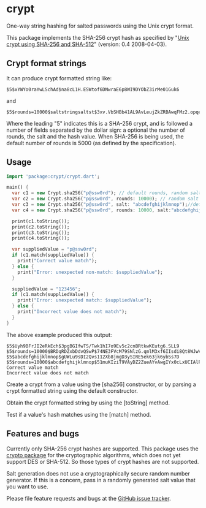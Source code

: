 # crypt

One-way string hashing for salted passwords using the Unix crypt format.

This package implements the SHA-256 crypt hash as specified by "[Unix
crypt using SHA-256 and SHA-512][crypt-sha2]" (version: 0.4
2008-04-03).

## Crypt format strings

It can produce crypt formatted string like:

    $5$xYWYo0raYwLSchAd$na8cL1H.ESWtof6DNwraE6p8WI9DYObZ3irMe01Guk6

and

    $5$rounds=10000$saltstringsaltst$3xv.VbSHBb41AL9AvLeujZkZRBAwqFMz2.opqey6IcA

Where the leading "$5$" indicates this is a SHA-256 crypt, and is
followed a number of fields separated by the dollar sign: a optional
the number of rounds, the salt and the hash value. When SHA-256 is
being used, the default number of rounds is 5000 (as defined by the
specification).

## Usage

```dart
import 'package:crypt/crypt.dart';

main() {
  var c1 = new Crypt.sha256("p@ssw0rd"); // default rounds, random salt
  var c2 = new Crypt.sha256("p@ssw0rd", rounds: 10000); // random salt
  var c3 = new Crypt.sha256("p@ssw0rd", salt: "abcdefghijklmnop");//default rounds
  var c4 = new Crypt.sha256("p@ssw0rd", rounds: 10000, salt:"abcdefghijklmnop");

  print(c1.toString());
  print(c2.toString());
  print(c3.toString());
  print(c4.toString());

  var suppliedValue = "p@ssw0rd";
  if (c1.match(suppliedValue)) {
    print("Correct value match");
  } else {
    print("Error: unexpected non-match: $suppliedValue");
  }

  suppliedValue = "123456";
  if (c1.match(suppliedValue)) {
    print("Error: unexpected match: $suppliedValue");
  } else {
    print("Incorrect value does not match");
  }
}
```

The above example produced this output:

    $5$Uyh9BFrJI2eRkEch$3pgBGIfwTS/Twk1hI7o9Ev5c2cnBRtkwKEutg6.SLL9
    $5$rounds=10000$BRDqRDZxbDdvQSwP$74NE3FVcM79SNlzG.qmlM3xf6IIsdi8Qt8WJwVN60h8
    $5$abcdefghijklmnop$gUWLu9sDI2Qvs112Xb8jmgD3ySIRE5ek63jk6ybSs7D
    $5$rounds=10000$abcdefghijklmnop$51muKIziT9VAyDZ2ZueAYvAwgIYx0cLxUCIAlPoWaHD
    Correct value match
    Incorrect value does not match

Create a crypt from a value using the [sha256] constructor, or by
parsing a crypt formatted string using the default constructor.

Obtain the crypt formatted string by using the [toString] method.

Test if a value's hash matches using the [match] method.

## Features and bugs

Currently only SHA-256 crypt hashes are supported.  This package uses
the [crypto package][crypto] for the cryptographic algorithms, which
does not yet support DES or SHA-512. So those types of crypt hashes
are not supported.

Salt generation does not use a cryptographically secure random number
generator. If this is a concern, pass in a randomly generated salt
value that you want to use.

Please file feature requests and bugs at the [GitHub issue tracker][tracker].

[crypt-sha2]: http://www.akkadia.org/drepper/SHA-crypt.txt
[crypto]: https://pub.dartlang.org/packages/crypto
[tracker]: https://github.com/hoylen/dart-crypt/issues
